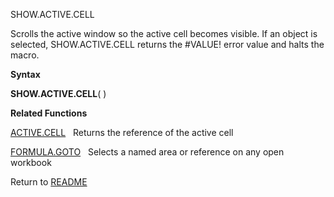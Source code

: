 SHOW.ACTIVE.CELL

Scrolls the active window so the active cell becomes visible. If an
object is selected, SHOW.ACTIVE.CELL returns the \#VALUE\! error value
and halts the macro.

**Syntax**

**SHOW.ACTIVE.CELL**( )

**Related Functions**

[ACTIVE.CELL](ACTIVE.CELL.md)&nbsp;&nbsp;&nbsp;Returns the reference of the active cell

[FORMULA.GOTO](FORMULA.GOTO.md)&nbsp;&nbsp;&nbsp;Selects a named area or reference on any
open workbook



Return to [README](README.md)

